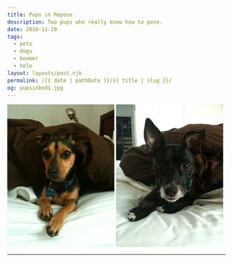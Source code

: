 ```yaml
---
title: Pups in Repose
description: Two pups who really know how to pose.
date: 2010-11-10
tags: 
  - pets
  - dogs
  - boomer
  - helo
layout: layouts/post.njk
permalink: /{{ date | pathDate }}/{{ title | slug }}/
og: pupsinbed1.jpg
---
```


<p>
  <img src="/img/pupsinbed1.jpg" alt="my dog Helo" width="247" class="img-left" />
  <img src="/img/pupsinbed2.jpg" alt="my dog Boomer" width="247" />
</p>

---
